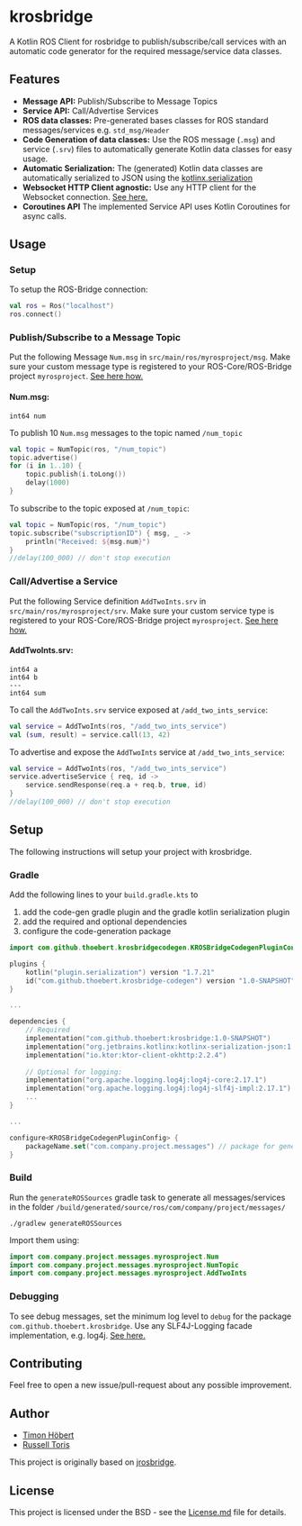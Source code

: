 # krosbridge

A Kotlin ROS Client for rosbridge to publish/subscribe/call services with an automatic code generator for the required message/service data classes. 

## Features

* **Message API:** Publish/Subscribe to Message Topics
* **Service API:** Call/Advertise Services
* **ROS data classes:** Pre-generated bases classes for ROS standard messages/services e.g. `std_msg/Header`
* **Code Generation of data classes:** Use the ROS message (`.msg`) and service (`.srv`) files to automatically generate Kotlin data classes for easy usage. 
* **Automatic Serialization:** The (generated) Kotlin data classes are automatically serialized to JSON using the [kotlinx.serialization](https://github.com/Kotlin/kotlinx.serialization)
* **Websocket HTTP Client agnostic:** Use any HTTP client for the Websocket connection. [See here.](https://ktor.io/docs/http-client-engines.html)
* **Coroutines API** The implemented Service API uses Kotlin Coroutines for async calls.

## Usage

### Setup

To setup the ROS-Bridge connection:

```kotlin
val ros = Ros("localhost")
ros.connect()
```

### Publish/Subscribe to a Message Topic

Put the following Message `Num.msg` in `src/main/ros/myrosproject/msg`. 
Make sure your custom message type is registered to your ROS-Core/ROS-Bridge project `myrosproject`. [See here how.](http://wiki.ros.org/ROS/Tutorials/CreatingMsgAndSrv)

#### Num.msg:
```
int64 num
```

To publish 10 `Num.msg` messages to the topic named `/num_topic` 

```kotlin
val topic = NumTopic(ros, "/num_topic")
topic.advertise()
for (i in 1..10) {
    topic.publish(i.toLong())
    delay(1000)
}
```

To subscribe to the topic exposed at `/num_topic`:

```kotlin
val topic = NumTopic(ros, "/num_topic")
topic.subscribe("subscriptionID") { msg, _ ->
    println("Received: ${msg.num}")
}
//delay(100_000) // don't stop execution
```

### Call/Advertise a Service

Put the following Service definition `AddTwoInts.srv` in `src/main/ros/myrosproject/srv`. Make sure your custom service type is registered to your ROS-Core/ROS-Bridge project `myrosproject`. [See here how.](http://wiki.ros.org/ROS/Tutorials/CreatingMsgAndSrv)

#### AddTwoInts.srv:
```
int64 a
int64 b
---
int64 sum
```

To call the `AddTwoInts.srv` service exposed at `/add_two_ints_service`:

```kotlin
val service = AddTwoInts(ros, "/add_two_ints_service")
val (sum, result) = service.call(13, 42)
```

To advertise and expose the `AddTwoInts` service at `/add_two_ints_service`:

```kotlin
val service = AddTwoInts(ros, "/add_two_ints_service")
service.advertiseService { req, id ->
    service.sendResponse(req.a + req.b, true, id)
}
//delay(100_000) // don't stop execution
```

## Setup

The following instructions will setup your project with krosbridge.

### Gradle

Add the following lines to your `build.gradle.kts` to 
1) add the code-gen gradle plugin and the gradle kotlin serialization plugin
2) add the required and optional dependencies
3) configure the code-generation package


```kotlin
import com.github.thoebert.krosbridgecodegen.KROSBridgeCodegenPluginConfig

plugins {
    kotlin("plugin.serialization") version "1.7.21"
    id("com.github.thoebert.krosbridge-codegen") version "1.0-SNAPSHOT"
}

...

dependencies {
    // Required
    implementation("com.github.thoebert:krosbridge:1.0-SNAPSHOT")
    implementation("org.jetbrains.kotlinx:kotlinx-serialization-json:1.5.0")
    implementation("io.ktor:ktor-client-okhttp:2.2.4")
    
    // Optional for logging: 
    implementation("org.apache.logging.log4j:log4j-core:2.17.1")
    implementation("org.apache.logging.log4j:log4j-slf4j-impl:2.17.1")
    ...
}

...

configure<KROSBridgeCodegenPluginConfig> {
    packageName.set("com.company.project.messages") // package for generated data classes
}
```

### Build

Run the `generateROSSources` gradle task to generate all messages/services in the folder `/build/generated/source/ros/com/company/project/messages/` 
```shell
./gradlew generateROSSources
```

Import them using:

```kotlin
import com.company.project.messages.myrosproject.Num
import com.company.project.messages.myrosproject.NumTopic
import com.company.project.messages.myrosproject.AddTwoInts
```

### Debugging

To see debug messages, set the minimum log level to `debug` for the package `com.github.thoebert.krosbridge`.
Use any SLF4J-Logging facade implementation, e.g. log4j. [See here.](https://www.slf4j.org/manual.html#swapping)

## Contributing

Feel free to open a new issue/pull-request about any possible improvement.

## Author

* [Timon Höbert](https://github.com/thoebert)
* [Russell Toris](https://github.com/rctoris)

This project is originally based on [jrosbridge](https://github.com/rctoris/jrosbridge).

## License

This project is licensed under the BSD - see the [License.md](License.md) file for details.
